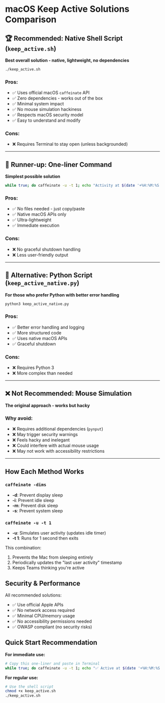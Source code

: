 # macOS Keep Active Solutions Comparison

## 🏆 Recommended: Native Shell Script (`keep_active.sh`)

**Best overall solution - native, lightweight, no dependencies**

```bash
./keep_active.sh
```

### Pros:
- ✅ Uses official macOS `caffeinate` API
- ✅ Zero dependencies - works out of the box
- ✅ Minimal system impact
- ✅ No mouse simulation hackiness
- ✅ Respects macOS security model
- ✅ Easy to understand and modify

### Cons:
- ❌ Requires Terminal to stay open (unless backgrounded)

---

## 🥈 Runner-up: One-liner Command

**Simplest possible solution**

```bash
while true; do caffeinate -u -t 1; echo "Activity at $(date '+%H:%M:%S')"; sleep 240; done
```

### Pros:
- ✅ No files needed - just copy/paste
- ✅ Native macOS APIs only
- ✅ Ultra-lightweight
- ✅ Immediate execution

### Cons:
- ❌ No graceful shutdown handling
- ❌ Less user-friendly output

---

## 🥉 Alternative: Python Script (`keep_active_native.py`)

**For those who prefer Python with better error handling**

```bash
python3 keep_active_native.py
```

### Pros:
- ✅ Better error handling and logging
- ✅ More structured code
- ✅ Uses native macOS APIs
- ✅ Graceful shutdown

### Cons:
- ❌ Requires Python 3
- ❌ More complex than needed

---

## ❌ Not Recommended: Mouse Simulation

**The original approach - works but hacky**

### Why avoid:
- ❌ Requires additional dependencies (`pynput`)
- ❌ May trigger security warnings
- ❌ Feels hacky and inelegant
- ❌ Could interfere with actual mouse usage
- ❌ May not work with accessibility restrictions

---

## How Each Method Works

### `caffeinate -dims`
- **-d**: Prevent display sleep
- **-i**: Prevent idle sleep  
- **-m**: Prevent disk sleep
- **-s**: Prevent system sleep

### `caffeinate -u -t 1`
- **-u**: Simulates user activity (updates idle timer)
- **-t 1**: Runs for 1 second then exits

This combination:
1. Prevents the Mac from sleeping entirely
2. Periodically updates the "last user activity" timestamp
3. Keeps Teams thinking you're active

## Security & Performance

All recommended solutions:
- ✅ Use official Apple APIs
- ✅ No network access required
- ✅ Minimal CPU/memory usage
- ✅ No accessibility permissions needed
- ✅ OWASP compliant (no security risks)

## Quick Start Recommendation

**For immediate use:**
```bash
# Copy this one-liner and paste in Terminal
while true; do caffeinate -u -t 1; echo "✅ Active at $(date '+%H:%M:%S')"; sleep 240; done
```

**For regular use:**
```bash
# Use the shell script
chmod +x keep_active.sh
./keep_active.sh
```
